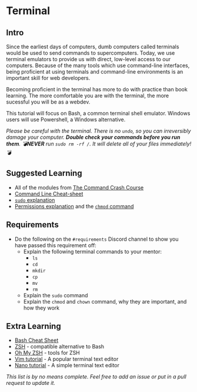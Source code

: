 # Terminal

## Intro

Since the earliest days of computers, dumb computers called terminals would be used to send commands to supercomputers. Today, we use terminal emulators to provide us with direct, low-level access to our computers. Because of the many tools which use command-line interfaces, being proficient at using terminals and command-line environments is an important skill for web developers. 

Becoming proficient in the terminal has more to do with practice than book learning. The more comfortable you are with the terminal, the more sucessful you will be as a webdev.

This tutorial will focus on Bash, a common terminal shell emulator. Windows users will use Powershell, a Windows alternative.

*Please be careful with the terminal. There is no `undo`, so you can irreversibly damage your computer. **Double check your commands before you run them**. 💣**NEVER** run `sudo rm -rf /`. It will delete all of your files immediately!💣*

## Suggested Learning

- All of the modules from [The Command Crash Course](https://learnpythonthehardway.org/book/appendixa.html)
- [Command Line Cheat-sheet](https://www.git-tower.com/blog/command-line-cheat-sheet/)
- [`sudo` explanation](https://linuxacademy.com/blog/linux/linux-commands-for-beginners-sudo/)
- [Permissions explanation](http://www.thegeekstuff.com/2010/04/unix-file-and-directory-permissions/) and the [`chmod` command](http://www.thegeekstuff.com/2010/06/chmod-command-examples)

## Requirements

- Do the following on the `#requirements` Discord channel to show you have passed this requirement off:
  - Explain the following terminal commands to your mentor:
    - `ls`
    - `cd`
    - `mkdir`
    - `cp`
    - `mv`
    - `rm`
  - Explain the `sudo` command
  - Explain the `chmod` and `chown` command, why they are important, and how they work

## Extra Learning

- [Bash Cheat Sheet](https://learncodethehardway.org/unix/bash_cheat_sheet.pdf)
- [ZSH](http://zsh.sourceforge.net) - compatible alternative to Bash
- [Oh My ZSH](https://github.com/robbyrussell/oh-my-zsh) - tools for ZSH
- [Vim tutorial](http://www.openvim.com) - A popular terminal text editor
- [Nano tutorial](https://www.howtogeek.com/howto/42980/the-beginners-guide-to-nano-the-linux-command-line-text-editor/) - A simple terminal text editor

*This list is by no means complete. Feel free to add an issue or put in a pull request to update it.*